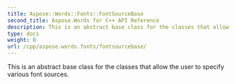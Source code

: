 ```yaml
---
title: Aspose::Words::Fonts::FontSourceBase
second_title: Aspose.Words for C++ API Reference
description: This is an abstract base class for the classes that allow the user to specify various font sources. 
type: docs
weight: 0
url: /cpp/aspose.words.fonts/fontsourcebase/
---
```


This is an abstract base class for the classes that allow the user to specify various font sources. 

